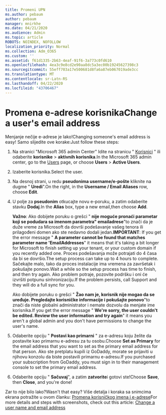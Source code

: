 ```yaml
---
title: Promeni UPN
ms.author: pebaum
author: pebaum
manager: mnirkhe
ms.date: 04/21/2020
ms.audience: Admin
ms.topic: article
ROBOTS: NOINDEX, NOFOLLOW
localization_priority: Normal
ms.collection: Adm_O365
ms.custom: ''
ms.assetid: f61d1335-2b63-4eaf-91f6-3a773c0fd610
ms.openlocfilehash: 4ea3c9e8cd2e90aa8dc5a3ec00b19245627398c3
ms.sourcegitcommit: 55eff703a17e500681d8fa6a87eb067019ade3cc
ms.translationtype: MT
ms.contentlocale: sr-Latn-RS
ms.lasthandoff: 04/22/2020
ms.locfileid: "43706467"
---
```

# <a name="change-a-users-email-address"></a><span data-ttu-id="2d477-102">Promena e-adrese korisnika</span><span class="sxs-lookup"><span data-stu-id="2d477-102">Change a user's email address</span></span>

<span data-ttu-id="2d477-103">Menjanje nečije e-adrese je lako!</span><span class="sxs-lookup"><span data-stu-id="2d477-103">Changing someone's email address is easy!</span></span> <span data-ttu-id="2d477-104">Samo slijedite ove korake:</span><span class="sxs-lookup"><span data-stu-id="2d477-104">Just follow these steps:</span></span>
  
1. <span data-ttu-id="2d477-105">Na stranici "Microsoft 365 admin Center" Idite na stranicu " [Korisnici](https://go.microsoft.com/fwlink/p/?linkid=834822) " ili odaberite **korisnike** \> **aktivnih korisnika**.</span><span class="sxs-lookup"><span data-stu-id="2d477-105">In the Microsoft 365 admin center, go to the [Users](https://go.microsoft.com/fwlink/p/?linkid=834822) page, or choose **Users** \> **Active Users**.</span></span>
    
2. <span data-ttu-id="2d477-106">Izaberite korisnika.</span><span class="sxs-lookup"><span data-stu-id="2d477-106">Select the user.</span></span>
    
3. <span data-ttu-id="2d477-107">Na desnoj strani, u redu **pseudonima username/e-pošte** kliknite na dugme " **Uredi**".</span><span class="sxs-lookup"><span data-stu-id="2d477-107">On the right, in the **Username / Email Aliases** row, choose **Edit**.</span></span>
    
4. <span data-ttu-id="2d477-108">U polje za **pseudonim** otkucajte novu e-poruku, a zatim odaberite stavku **Dodaj**.</span><span class="sxs-lookup"><span data-stu-id="2d477-108">In the **Alias** box, type a new email,then choose **Add**.</span></span>
    
    <span data-ttu-id="2d477-109">**Važno**: Ako dobijete poruku o grešci " **nije moguće pronaći parametar koji se podudara sa imenom parametra" emailadrese**"to znači da je duže vreme za Microsoft da dovrši podešavanje vašeg tenora ili prilagođeni domen ako ste nedavno dodali jedan.</span><span class="sxs-lookup"><span data-stu-id="2d477-109">**IMPORTANT**: If you get the error message " **A parameter cannot be found that matches parameter name 'EmailAddresses**" it means that it's taking a bit longer for Microsoft to finish setting up your tenant, or your custom domain if you recently added one.</span></span> <span data-ttu-id="2d477-110">Proces podešavanja može potrajati do 4 časa da bi se dovršio.</span><span class="sxs-lookup"><span data-stu-id="2d477-110">The setup process can take up to 4 hours to complete.</span></span> <span data-ttu-id="2d477-111">Sačekajte malo, tako da proces instalacije ima vremena za završetak i pokušajte ponovo.</span><span class="sxs-lookup"><span data-stu-id="2d477-111">Wait a while so the setup process has time to finish, and then try again.</span></span> <span data-ttu-id="2d477-112">Ako problem potraje, pozovite podršku i oni će izvršiti potpunu sinhronizaciju.</span><span class="sxs-lookup"><span data-stu-id="2d477-112">If the problem persists, call Support and they will do a full sync for you.</span></span>
    
    <span data-ttu-id="2d477-113">Ako dobijete poruku o grešci " **Žao nam je, korisnik nije mogao da se uređuje. Pregledajte korisničke informacije i pokušajte ponovo**"to znači da niste globalni administrator i nemate dozvolu da menjate ime korisnika.</span><span class="sxs-lookup"><span data-stu-id="2d477-113">If you get the error message " **We're sorry, the user couldn't be edited. Review the user information and try again**" it means you aren't a global admin and you don't have permissions to change the user's name.</span></span>
    
5. <span data-ttu-id="2d477-114">Odaberite opciju " **Postavi kao primarni** " za e-adresu koju želite da postavite kao primarnu e-adresu za tu osobu.</span><span class="sxs-lookup"><span data-stu-id="2d477-114">Choose **Set as Primary** for the email address that you want to set as the primary email address for that person.</span></span> <span data-ttu-id="2d477-115">Ako ste pretplatu kupili iz GoDaddy, morate se prijaviti u njihovu konzolu da biste postavili primarnu e-adresu.</span><span class="sxs-lookup"><span data-stu-id="2d477-115">If you purchased your subscription from GoDaddy, you must sign in to their management console to set the primary email address.</span></span> 
    
6. <span data-ttu-id="2d477-116">Odaberite opciju " **Sačuvaj**", a zatim **zatvorite**i gotovi ste!</span><span class="sxs-lookup"><span data-stu-id="2d477-116">Choose **Save**, then **Close**, and you're done!</span></span>
    
<span data-ttu-id="2d477-117">Zar to nije bilo lako?</span><span class="sxs-lookup"><span data-stu-id="2d477-117">Wasn't that easy?</span></span> <span data-ttu-id="2d477-118">Više detalja i koraka sa snimcima ekrana potražite u ovom članku: [Promena korisničkog imena i e-adrese](https://docs.microsoft.com/office365/admin/add-users/change-a-user-name-and-email-address)</span><span class="sxs-lookup"><span data-stu-id="2d477-118">For more details and steps with screenshots, check out this article: [Change a user name and email address](https://docs.microsoft.com/office365/admin/add-users/change-a-user-name-and-email-address)</span></span>
  

